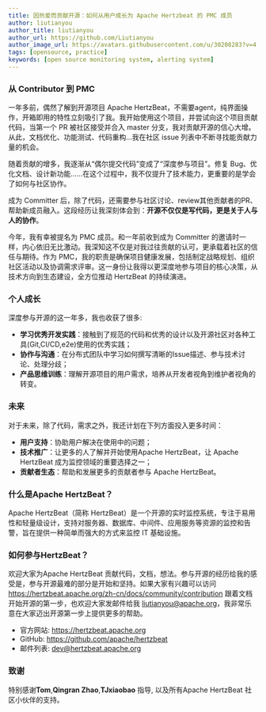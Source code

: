 ```yaml
---
title: 因热爱而贡献开源：如何从用户成长为 Apache Hertzbeat 的 PMC 成员
author: liutianyou
author_title: liutianyou
author_url: https://github.com/Liutianyou
author_image_url: https://avatars.githubusercontent.com/u/30208283?v=4
tags: [opensource, practice]
keywords: [open source monitoring system, alerting system]
---
```


### 从 Contributor 到 PMC
一年多前，偶然了解到开源项目 Apache HertzBeat，不需要agent，纯界面操作，开箱即用的特性立刻吸引了我。我开始使用这个项目，并尝试向这个项目贡献代码，当第一个 PR 被社区接受并合入 master 分支，我对贡献开源的信心大增。从此，文档优化、功能测试、代码重构...我在社区 issue 列表中不断寻找能贡献力量的机会。

随着贡献的增多，我逐渐从“偶尔提交代码”变成了“深度参与项目”。修复 Bug、优化文档、设计新功能……在这个过程中，我不仅提升了技术能力，更重要的是学会了如何与社区协作。

成为 Committer 后，除了代码，还需要参与社区讨论、review其他贡献者的PR、帮助新成员融入。这段经历让我深刻体会到：**开源不仅仅是写代码，更是关于人与人的协作**。

今年，我有幸被提名为 PMC 成员。和一年前收到成为 Committer 的邀请时一样，内心依旧无比激动。我深知这不仅是对我过往贡献的认可，更承载着社区的信任与期待。作为 PMC，我的职责是确保项目健康发展，包括制定战略规划、组织社区活动以及协调需求评审。这一身份让我得以更深度地参与项目的核心决策，从技术方向到生态建设，全方位推动 HertzBeat 的持续演进。

### 个人成长

深度参与开源的这一年多，我也收获了很多:

- **学习优秀开发实践**：接触到了规范的代码和优秀的设计以及开源社区对各种工具(Git,CI/CD,e2e)使用的优秀实践；
- **协作与沟通**：在分布式团队中学习如何撰写清晰的Issue描述、参与技术讨论、处理分歧；
- **产品思维训练**：理解开源项目的用户需求，培养从开发者视角到维护者视角的转变。

### 未来

对于未来，除了代码，需求之外，我还计划在下列方面投入更多时间：

- **用户支持**：协助用户解决在使用中的问题；
- **技术推广**：让更多的人了解并开始使用Apache HertzBeat，让 Apache HertzBeat 成为监控领域的重要选择之一；
- **贡献者生态**：帮助和发展更多的贡献者参与 Apache HertzBeat。

### 什么是Apache HertzBeat？

Apache HertzBeat（简称 HertzBeat）是一个开源的实时监控系统，专注于易用性和轻量级设计，支持对服务器、数据库、中间件、应用服务等资源的监控和告警，旨在提供一种简单而强大的方式来监控 IT 基础设施。
### 如何参与HertzBeat？

欢迎大家为Apache HertzBeat 贡献代码，文档，想法。参与开源的经历给我的感受是，参与开源最难的部分是开始和坚持。如果大家有兴趣可以访问 <https://hertzbeat.apache.org/zh-cn/docs/community/contribution> 跟着文档开始开源的第一步，也欢迎大家发邮件给我 <liutianyou@apache.org>，我非常乐意在大家迈出开源第一步上提供更多的帮助。
- 官方网站: <https://hertzbeat.apache.org>
- GitHub: <https://github.com/apache/hertzbeat>
- 邮件列表: <dev@hertzbeat.apache.org>
### 致谢

特别感谢**Tom**,**Qingran Zhao**,**TJxiaobao** 指导, 以及所有Apache HertzBeat 社区小伙伴的支持。
